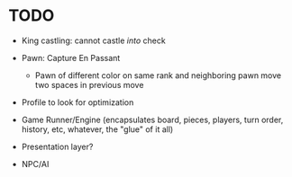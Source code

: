 # TODO

+ King castling: cannot castle *into* check
+ Pawn: Capture En Passant
    + Pawn of different color on same rank and neighboring pawn move two spaces in previous move

+ Profile to look for optimization
+ Game Runner/Engine (encapsulates board, pieces, players, turn order, history, etc, whatever, the "glue" of it all)
+ Presentation layer?
+ NPC/AI
